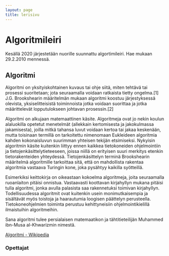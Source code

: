```yaml
---
layout: page
title: lerisivu
---
```

# Algoritmileiri

Kesällä 2020 järjestetään nuorille suunnattu algortimileiri.
Hae mukaan 29.2.2010 mennessä.

## Algoritmi

Algoritmi on yksityiskohtainen kuvaus tai ohje siitä, miten tehtävä tai prosessi suoritetaan; jota seuraamalla voidaan ratkaista tietty ongelma.[1] J.G. Brookshearin määritelmän mukaan algoritmi koostuu järjestyksessä olevista, yksiselitteisistä toiminnoista jotka voidaan suorittaa ja jotka määrittelevät lopputulokseen johtavan prosessin.[2]

Algoritmi on alkujaan matemaattinen käsite. Algoritmeja ovat jo nekin koulun alaluokilla opetetut menetelmät (allekkain kertomisesta ja jakokulmassa jakamisesta), joilla mitkä tahansa luvut voidaan kertoa tai jakaa keskenään, mutta toisinaan termillä on tarkoitettu nimenomaan Eukleideen algoritmia kahden kokonaisluvun suurimman yhteisen tekijän etsimiseksi. Nykyisin algoritmin käsite kuitenkin liittyy ennen kaikkea tietokoneiden ohjelmointiin ja tietojenkäsittelytieteeseen, joissa niillä on erityisen suuri merkitys etenkin tietorakenteiden yhteydessä. Tietojenkäsittelyn terminä Brookshearin määritelmä algoritmille tarkoittaa sitä, että on mahdollista rakentaa algoritmia vastaava Turingin kone, joka pysähtyy kaikilla syötteillä.

Esimerkiksi keittokirja on oikeastaan kokoelma algoritmeja, joita seuraamalla ruoanlaiton pitäisi onnistua. Vastaavasti koottavan kirjahyllyn mukana pitäisi tulla algoritmi, jonka avulla palasista saa rakennetuksi toimivan kirjahyllyn. Todellisuudessa algoritmit ovat kuitenkin usein monimutkaisempia ja sisältävät myös toistoja ja haarautumia loogisen päättelyn perusteella. Tietokoneohjelmien toiminta perustuu kehittyneisiin ohjelmointikielillä ilmaistuihin algoritmeihin.

Sana algoritmi tulee persialaisen matemaatikon ja tähtitieteilijän Muhammed ibn-Musa al-Khwarizmin nimestä.

[Algoritmi - Wikipedia](https://fi.wikipedia.org/wiki/Algoritmi)

### Opettajat